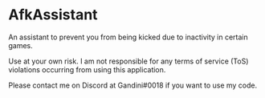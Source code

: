 # AfkAssistant
An assistant to prevent you from being kicked due to inactivity in certain games.

Use at your own risk. I am not responsible for any terms of service (ToS) violations occurring from using this application.

Please contact me on Discord at Gandini#0018 if you want to use my code.
